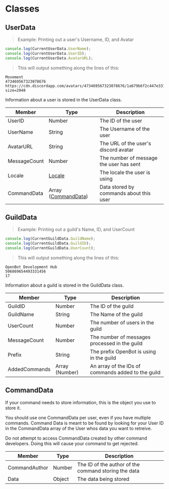 # Classes

## UserData

> Example: Printing out a user's Username, ID, and Avatar

```javascript
console.log(CurrentUserData.UserName);
console.log(CurrentUserData.UserID);
console.log(CurrentUserData.AvatarURL);
```
> This will output something along the lines of this:

```output
Movement
473469567323078676
https://cdn.discordapp.com/avatars/473469567323078676/1a679b6f2c447e33133440f1421eb1d0.png?size=2048
```

Information about a user is stored in the UserData class.

Member | Type | Description
--------- | --------- | -----------
UserID | Number | The ID of the user
UserName | String | The Username of the user
AvatarURL | String | The URL of the user's discord avatar
MessageCount | Number | The number of message the user has sent
Locale | <a href="#Locale">Locale</a> | The locale the user is using
CommandData | Array (<a href="#CommandData">CommandData</a>) | Data stored by commands about this user

## GuildData

> Example: Printing out a guild's Name, ID, and UserCount

```javascript
console.log(CurrentGuildData.GuildName);
console.log(CurrentGuildData.GuildID);
console.log(CurrentGuildData.UserCount);
```

> This will output something along the lines of this:

```output
OpenBot Development Hub
506869654493331456
17
```

Information about a guild is stored in the GuildData class.

Member | Type | Description
--------- | --------- | -----------
GuildID | Number | The ID of the guild
GuildName | String | The Name of the guild
UserCount | Number | The number of users in the guild
MessageCount | Number | The number of messages processed in the guild
Prefix | String | The prefix OpenBot is using in the guild
AddedCommands | Array (Number) | An array of the IDs of commands added to the guild

## CommandData

If your command needs to store information, this is the object you use to store it.

You should use one CommandData per user, even if you have multiple commands. Command Data is meant to be found by looking for your User ID in the CommandData array of the User whos data you want to retreive.

<aside class="warning">Do not attempt to access CommandData created by other command developers. Doing this will cause your command to get rejected.</aside>

Member | Type | Description
--------- | --------- | -----------
CommandAuthor | Number | The ID of the author of the command storing the data
Data | Object | The data being stored
